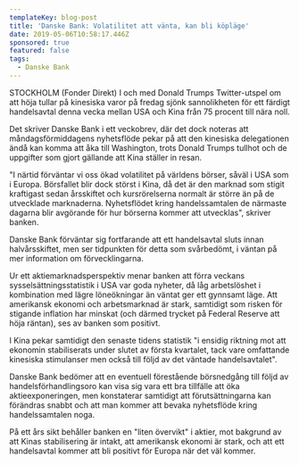 ```yaml
---
templateKey: blog-post
title: 'Danske Bank: Volatilitet att vänta, kan bli köpläge'
date: 2019-05-06T10:58:17.446Z
sponsored: true
featured: false
tags:
  - Danske Bank
---
```

STOCKHOLM (Fonder Direkt) I och med Donald Trumps Twitter-utspel om att höja tullar på kinesiska varor på fredag sjönk sannolikheten för ett färdigt handelsavtal denna vecka mellan USA och Kina från 75 procent till nära noll.



Det skriver Danske Bank i ett veckobrev, där det dock noteras att måndagsförmiddagens nyhetsflöde pekar på att den kinesiska delegationen ändå kan komma att åka till Washington, trots Donald Trumps tullhot och de uppgifter som gjort gällande att Kina ställer in resan.



"I närtid förväntar vi oss ökad volatilitet på världens börser, såväl i USA som i Europa. Börsfallet blir dock störst i Kina, då det är den marknad som stigit kraftigast sedan årsskiftet och kursrörelserna normalt är större än på de utvecklade marknaderna. Nyhetsflödet kring handelssamtalen de närmaste dagarna blir avgörande för hur börserna kommer att utvecklas", skriver banken.



Danske Bank förväntar sig fortfarande att ett handelsavtal sluts innan halvårsskiftet, men ser tidpunkten för detta som svårbedömt, i väntan på mer information om förvecklingarna.



Ur ett aktiemarknadsperspektiv menar banken att förra veckans sysselsättningsstatistik i USA var goda nyheter, då låg arbetslöshet i kombination med lägre löneökningar än väntat ger ett gynnsamt läge. Att amerikansk ekonomi och arbetsmarknad är stark, samtidigt som risken för stigande inflation har minskat (och därmed trycket på Federal Reserve att höja räntan), ses av banken som positivt.



I Kina pekar samtidigt den senaste tidens statistik "i ensidig riktning mot att ekonomin stabiliserats under slutet av första kvartalet, tack vare omfattande kinesiska stimulanser men också till följd av det väntade handelsavtalet".



Danske Bank bedömer att en eventuell förestående börsnedgång till följd av handelsförhandlingsoro kan visa sig vara ett bra tillfälle att öka aktieexponeringen, men konstaterar samtidigt att förutsättningarna kan förändras snabbt och att man kommer att bevaka nyhetsflöde kring handelssamtalen noga.



På ett års sikt behåller banken en "liten övervikt" i aktier, mot bakgrund av att Kinas stabilisering är intakt, att amerikansk ekonomi är stark, och att ett handelsavtal kommer att bli positivt för Europa när det väl kommer.
